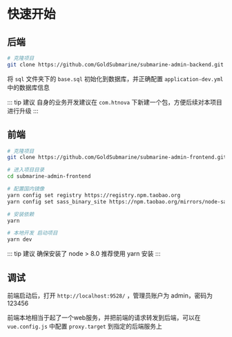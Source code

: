 # 快速开始

## 后端

```bash
# 克隆项目
git clone https://github.com/GoldSubmarine/submarine-admin-backend.git
```

将 `sql` 文件夹下的 `base.sql` 初始化到数据库，并正确配置 `application-dev.yml` 中的数据库信息

::: tip 建议
自身的业务开发建议在 `com.htnova` 下新建一个包，方便后续对本项目进行升级
:::

## 前端

```bash
# 克隆项目
git clone https://github.com/GoldSubmarine/submarine-admin-frontend.git

# 进入项目目录
cd submarine-admin-frontend

# 配置国内镜像
yarn config set registry https://registry.npm.taobao.org
yarn config set sass_binary_site https://npm.taobao.org/mirrors/node-sass/

# 安装依赖
yarn

# 本地开发 启动项目
yarn dev
```

::: tip 建议
确保安装了 node > 8.0
推荐使用 yarn 安装
:::

## 调试

前端启动后，打开 `http://localhost:9528/` ，管理员账户为 admin，密码为 123456

前端本地相当于起了一个web服务，并把前端的请求转发到后端，可以在 `vue.config.js` 中配置 `proxy.target` 到指定的后端服务上
